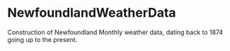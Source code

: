 # NewfoundlandWeatherData
Construction of Newfoundland Monthly weather data, dating back to 1874 going up to the present. 
